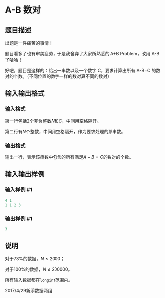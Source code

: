# A-B 数对

## 题目描述

出题是一件痛苦的事情！

题目看多了也有审美疲劳，于是我舍弃了大家所熟悉的 A+B Problem，改用 A-B 了哈哈！

好吧，题目是这样的：给出一串数以及一个数字 C，要求计算出所有 A-B=C 的数对的个数。（不同位置的数字一样的数对算不同的数对）

## 输入输出格式

### 输入格式

第一行包括$2$个非负整数$N$和$C$，中间用空格隔开。

第二行有$N$个整数，中间用空格隔开，作为要求处理的那串数。

### 输出格式

输出一行，表示该串数中包含的所有满足$A-B=C$的数对的个数。

## 输入输出样例

### 输入样例 #1

```cpp
4 1
1 1 2 3

```
### 输出样例 #1

```cpp
3
```


## 说明

对于$73\%$的数据，$N \le 2000$；

对于$100\%$的数据，$N \le 200000$。

所有输入数据都在`longint`范围内。

2017/4/29新添数据两组


